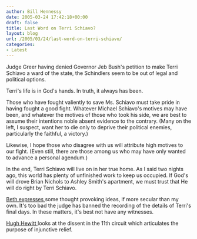 ```yaml
---
author: Bill Hennessy
date: 2005-03-24 17:42:18+00:00
draft: false
title: Last Word on Terri Schiavo?
layout: blog
url: /2005/03/24/last-word-on-terri-schiavo/
categories:
- Latest
---
```


Judge Greer having denied Governor Jeb Bush's petition to make Terri Schiavo a ward of the state, the Schindlers seem to be out of legal and political options.

Terri's life is in God's hands.  In truth, it always has been.

Those who have fought valiently to save Ms. Schiavo must take pride in having fought a good fight.  Whatever Michael Schiavo's motives may have been, and whatever the motives of those who took his side, we are best to assume their intentions noble absent evidence to the contrary.  (Many on the left, I suspect, want her to die only to deprive their political enemies, particularly the faithful, a victory.)

Likewise, I hope those who disagree with us will attribute high motives to our fight.  (Even still, there are those among  us who may have only wanted to advance a personal agendum.)

In the end, Terri Schiavo will live on in her true home.  As I said two nights ago, this world has plenty of unfinished work to keep us occupied.  If God's will drove Brian Nichols to Ashley Smith's apartment, we must trust that He will do right by Terri Schiavo.

[Beth expresses ](https://bamapachyderm.com/archives/2005/03/24/we-have-spoken-now-it-is-time-to-watch/)some thought provoking ideas, if more secular than my own.  It's too bad the judge has banned the recording of the details of Terri's final days.  In these matters, it's best not have any witnesses.

[Hugh Hewitt ](https://www.hughhewitt.com/#postid1485)looks at the dissent in the 11th circuit which articulates the purpose of injunctive relief.


